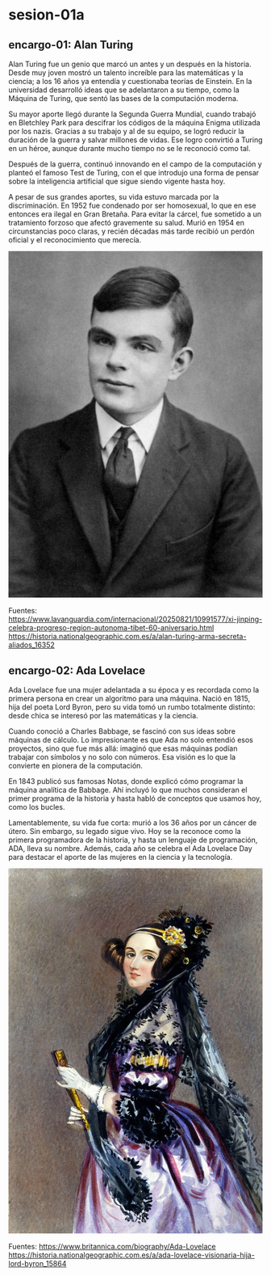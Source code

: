 # sesion-01a

## encargo-01: Alan Turing

Alan Turing fue un genio que marcó un antes y un después en la historia. Desde muy joven mostró un talento increíble para las matemáticas y la ciencia; a los 16 años ya entendía y cuestionaba teorías de Einstein. En la universidad desarrolló ideas que se adelantaron a su tiempo, como la Máquina de Turing, que sentó las bases de la computación moderna.

Su mayor aporte llegó durante la Segunda Guerra Mundial, cuando trabajó en Bletchley Park para descifrar los códigos de la máquina Enigma utilizada por los nazis. Gracias a su trabajo y al de su equipo, se logró reducir la duración de la guerra y salvar millones de vidas. Ese logro convirtió a Turing en un héroe, aunque durante mucho tiempo no se le reconoció como tal.

Después de la guerra, continuó innovando en el campo de la computación y planteó el famoso Test de Turing, con el que introdujo una forma de pensar sobre la inteligencia artificial que sigue siendo vigente hasta hoy.

A pesar de sus grandes aportes, su vida estuvo marcada por la discriminación. En 1952 fue condenado por ser homosexual, lo que en ese entonces era ilegal en Gran Bretaña. Para evitar la cárcel, fue sometido a un tratamiento forzoso que afectó gravemente su salud. Murió en 1954 en circunstancias poco claras, y recién décadas más tarde recibió un perdón oficial y el reconocimiento que merecía.

![Alan Turing](./imagenes/AlanTuring.png)

Fuentes:
<https://www.lavanguardia.com/internacional/20250821/10991577/xi-jinping-celebra-progreso-region-autonoma-tibet-60-aniversario.html>
<https://historia.nationalgeographic.com.es/a/alan-turing-arma-secreta-aliados_16352>

## encargo-02: Ada Lovelace

Ada Lovelace fue una mujer adelantada a su época y es recordada como la primera persona en crear un algoritmo para una máquina. Nació en 1815, hija del poeta Lord Byron, pero su vida tomó un rumbo totalmente distinto: desde chica se interesó por las matemáticas y la ciencia.

Cuando conoció a Charles Babbage, se fascinó con sus ideas sobre máquinas de cálculo. Lo impresionante es que Ada no solo entendió esos proyectos, sino que fue más allá: imaginó que esas máquinas podían trabajar con símbolos y no solo con números. Esa visión es lo que la convierte en pionera de la computación.

En 1843 publicó sus famosas Notas, donde explicó cómo programar la máquina analítica de Babbage. Ahí incluyó lo que muchos consideran el primer programa de la historia y hasta habló de conceptos que usamos hoy, como los bucles.

Lamentablemente, su vida fue corta: murió a los 36 años por un cáncer de útero. Sin embargo, su legado sigue vivo. Hoy se la reconoce como la primera programadora de la historia, y hasta un lenguaje de programación, ADA, lleva su nombre. Además, cada año se celebra el Ada Lovelace Day para destacar el aporte de las mujeres en la ciencia y la tecnología.

![Ada Lovelace](./imagenes/AdaLovelace.png)

Fuentes:
<https://www.britannica.com/biography/Ada-Lovelace>
<https://historia.nationalgeographic.com.es/a/ada-lovelace-visionaria-hija-lord-byron_15864>
